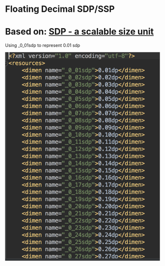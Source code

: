 # Floating Decimal SDP/SSP
# Based on: [SDP - a scalable size unit](https://github.com/intuit/sdp)

Using _0_01sdp to represent 0.01 sdp

![Image of Test1](https://github.com/Yambottle/AndroidDarkMagic/blob/master/ScreenAdaptation/FloatingSDP_SSP/image.png)
